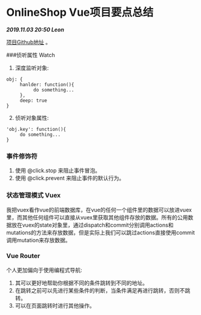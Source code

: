 # OnlineShop Vue项目要点总结
***2019.11.03 20:50 Leon***

[项目Github地址](https://github.com/Danjame/VueProjects/tree/master/vue_shop_online) 。

###侦听属性 Watch
1. 深度监听对象:
```
obj: {
     hanlder: function(){
          do something...
     },
     deep: true
}
```
2. 侦听对象属性:
```
'obj.key': function(){
     do something...
}
```

### 事件修饰符
1. 使用 @click.stop 来阻止事件冒泡。
2. 使用 @click.prevent 来阻止事件的默认行为。

### 状态管理模式 Vuex
我把vuex看作vue的前端数据库，在vue的任何一个组件里的数据可以放进vuex里，而其他任何组件可以直接从vuex里获取其他组件存放的数据。所有的公用数据放在vuex的state对象里，通过dispatch和commit分别调用actions和mutations的方法来存放数据，但是实际上我们可以跳过actions直接使用commit调用mutation来存放数据。

### Vue Router
个人更加偏向于使用编程式导航:
1. 其可以更好地帮助你根据不同的条件跳转到不同的地址。
2. 在跳转之前可以先进行某些条件的判断，当条件满足再进行跳转，否则不跳转。
3. 可以在页面跳转时进行其他操作。